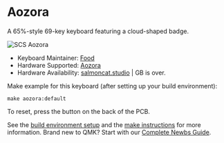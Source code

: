 # Aozora 

A 65%-style 69-key keyboard featuring a cloud-shaped badge.

![SCS Aozora](https://i.imgur.com/dL5nonc.jpg)

* Keyboard Maintainer: [Food](https://github.com/Phooood)
* Hardware Supported: [Aozora](https://salmoncat.studio/pages/aozora-%E9%9D%92%E7%A9%BA-6-9-21-7-10-21)
* Hardware Availability: [salmoncat.studio](https://salmoncat.studio/pages/aozora-%E9%9D%92%E7%A9%BA-6-9-21-7-10-21) | GB is over. 

Make example for this keyboard (after setting up your build environment):

    make aozora:default

To reset, press the button on the back of the PCB. 

See the [build environment setup](https://docs.qmk.fm/#/getting_started_build_tools) and the [make instructions](https://docs.qmk.fm/#/getting_started_make_guide) for more information. Brand new to QMK? Start with our [Complete Newbs Guide](https://docs.qmk.fm/#/newbs).
